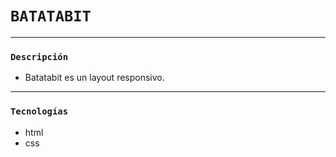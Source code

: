 # `BATATABIT`
---
### `Descripción`
- Batatabit es un layout responsivo.
---
### `Tecnologías`
- html
- css












